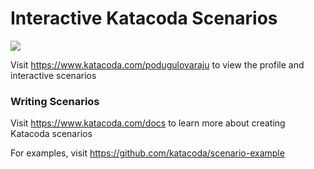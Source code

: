 # Interactive Katacoda Scenarios

[![](http://shields.katacoda.com/katacoda/podugulovaraju/count.svg)](https://www.katacoda.com/podugulovaraju "Get your profile on Katacoda.com")

Visit https://www.katacoda.com/podugulovaraju to view the profile and interactive scenarios

### Writing Scenarios
Visit https://www.katacoda.com/docs to learn more about creating Katacoda scenarios

For examples, visit https://github.com/katacoda/scenario-example
